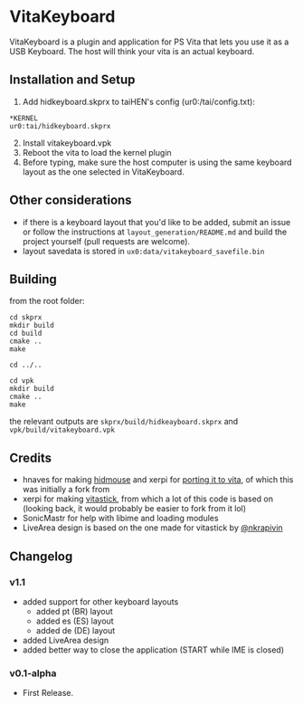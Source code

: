 # VitaKeyboard
VitaKeyboard is a plugin and application for PS Vita that lets you use it as a USB Keyboard. The host will think your vita is an actual keyboard.

## Installation and Setup
1. Add hidkeyboard.skprx to taiHEN's config (ur0:/tai/config.txt):
```
*KERNEL
ur0:tai/hidkeyboard.skprx
```
2. Install vitakeyboard.vpk
3. Reboot the vita to load the kernel plugin
4. Before typing, make sure the host computer is using the same keyboard layout as the one selected in VitaKeyboard.

## Other considerations
- if there is a keyboard layout that you'd like to be added, submit an issue or follow the instructions at `layout_generation/README.md` and build the project yourself (pull requests are welcome).
- layout savedata is stored in `ux0:data/vitakeyboard_savefile.bin`

## Building
from the root folder:

```shell
cd skprx
mkdir build
cd build
cmake ..
make

cd ../..

cd vpk
mkdir build
cmake ..
make
```

the relevant outputs are `skprx/build/hidkeayboard.skprx` and `vpk/build/vitakeyboard.vpk`

## Credits
- hnaves for making [hidmouse](https://github.com/esxgx/hidmouse) and xerpi for [porting it to vita](https://github.com/xerpi/hidmouse), of which this was initially a fork from
- xerpi for making [vitastick](https://github.com/xerpi/vitastick), from which a lot of this code is based on (looking back, it would probably be easier to fork from it lol)
- SonicMastr for help with libime and loading modules
- LiveArea design is based on the one made for vitastick by [@nkrapivin](https://github.com/nkrapivin)

## Changelog

### v1.1

- added support for other keyboard layouts
  - added pt (BR) layout
  - added es (ES) layout
  - added de (DE) layout
- added LiveArea design
- added better way to close the application (START while IME is closed)

### v0.1-alpha

- First Release.